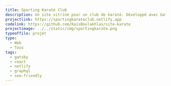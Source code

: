 ```yaml
---
title: Sporting Karaté Club
description: Un site vitrine pour un club de karaté. Développé avec Gatsby JS.
projectlink: https://sportingkarateclub.netlify.app
codelink: https://github.com/KaisBoulakhlas/site-karate
projectimage: ../../static/img/sportingkarate.png
typeoffile: projet
type:
  - Web
  - Tous
tags:
  - gatsby
  - react
  - netlify
  - graphql
  - seo-friendly
---
```

